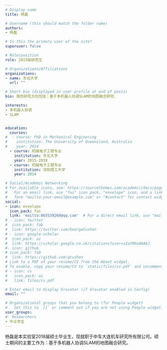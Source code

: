 ```yaml
---
# Display name
title: 杨磊 

# Username (this should match the folder name)
authors:
- 杨磊 

# Is this the primary user of the site?
superuser: false

# Role/position
role: 2015级研究生

# Organizations/Affiliations
organizations:
- name: 东北大学
  url: ""

# Short bio (displayed in user profile at end of posts)
bio: 我的研究方向包括：基于多机器人协调SLAM的地图融合研究.

interests:
- 多机器人协调
- SLAM


education:
  courses:
#  - course: PhD in Mechanical Enginering
#    institution: The University of Queensland, Australia
#    year: 2014
  - course: 机械电子工程专业
    institution: 东北大学
    year: 2015-2018
  - course: 机械电子工程专业
    institution: 沈阳理工大学
    year: 2014

# Social/Academic Networking
# For available icons, see: https://sourcethemes.com/academic/docs/page-builder/#icons
#   For an email link, use "fas" icon pack, "envelope" icon, and a link in the
#   form "mailto:your-email@example.com" or "#contact" for contact widget.
social:
- icon: envelope
  icon_pack: fas
  link: 'mailto:865539269@qq.com'  # For a direct email link, use "mailto:test@example.org".
# - icon: twitter
#  icon_pack: fab
#  link: https://twitter.com/GeorgeCushen
# - icon: google-scholar
#  icon_pack: ai
#  link: https://scholar.google.co.uk/citations?user=sIwtMXoAAAAJ
#- icon: github
# icon_pack: fab
#  link: https://github.com/gcushen
# Link to a PDF of your resume/CV from the About widget.
# To enable, copy your resume/CV to `static/files/cv.pdf` and uncomment the lines below.
# - icon: cv
#   icon_pack: ai
#   link: files/cv.pdf

# Enter email to display Gravatar (if Gravatar enabled in Config)
email: ""

# Organizational groups that you belong to (for People widget)
#   Set this to `[]` or comment out if you are not using People widget.
user_groups:
#- Researchers
- 毕业学生
---
```


杨磊是本实验室2018届硕士毕业生，现就职于中车大连机车研究所有限公司。硕士期间的主要工作为：基于多机器人协调SLAM的地图融合研究。
